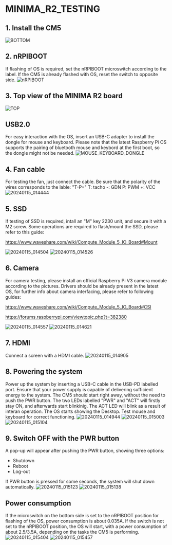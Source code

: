# MINIMA_R2_TESTING

## 1. Install the CM5
![BOTTOM](https://github.com/user-attachments/assets/60494fc7-2574-42d5-9d8c-7e5b62b9094a)

## 2. nRPIBOOT
If flashing of OS is required, set the nRPIBOOT microswitch according to the label.
If the CM5 is already flashed with OS, reset the switch to opposite side.
![nRPIBOOT](https://github.com/user-attachments/assets/4bc92f91-fb2c-4bff-8013-3b35c0da66d9)

## 3. Top view of the MINIMA R2 board
![TOP](https://github.com/user-attachments/assets/51ba81de-5662-43ef-aea4-b668e7ca048b)

## USB2.0
For easy interaction with the OS, insert an USB-C adapter to install the dongle for mouse and keyboard.
Please note that the latest Raspberry Pi OS supports the pairing of bluetooth mouse and keybord at the first boot, so the dongle might not be needed.
![MOUSE_KEYBOARD_DONGLE](https://github.com/user-attachments/assets/29881437-bda7-46c8-a738-f751389eb756)

## 4. Fan cable
For testing the fan, just connect the cable. Be sure that the polarity of the wires corresponds to the lable:
"T-P+"
T: tacho
-: GDN
P: PWM
+: VCC
![20240115_014444](https://github.com/user-attachments/assets/302a785b-1fc1-422d-ab77-5817c00dd633)

## 5. SSD
If testing of SSD is required, intall an "M" key 2230 unit, and secure it with a M2 screw.
Some operations are required to flash/mount the SSD, please refer to this guide:

https://www.waveshare.com/wiki/Compute_Module_5_IO_Board#Mount

![20240115_014504](https://github.com/user-attachments/assets/bf5a809a-c4e0-4cfe-a8ca-1d0c2c703480)
![20240115_014526](https://github.com/user-attachments/assets/4e64c892-0fde-4393-a0d0-baf07d4e1b57)

## 6. Camera
For camera testing, please install an official Raspberry Pi V3 camera module according to the pictures.
Drivers should be already present in the latest OS, for further info about camera interfacing, please refer to following guides:

https://www.waveshare.com/wiki/Compute_Module_5_IO_Board#CSI

https://forums.raspberrypi.com/viewtopic.php?t=382380

![20240115_014557](https://github.com/user-attachments/assets/48e39da2-a4b6-4b17-b0a0-8727243eebf9)
![20240115_014621](https://github.com/user-attachments/assets/aeeb97bc-b582-4d8e-aa3b-7c9c50eee080)

## 7. HDMI
Connect a screen with a HDMI cable.
![20240115_014905](https://github.com/user-attachments/assets/0a3b81ee-099c-4183-80b2-28e03589295a)

## 8. Powering the system
Power up the system by inserting a USB-C cable in the USB-PD labelled port. Ensure that your power supply is capable of delivering sufficient energy to the system.
The CM5 should start right away, without the need to push the PWR button. The two LEDs labelled "PWR" and "ACT" will firstly stay ON, and afterwards start blinkinig. The ACT LED will blink as a result of interan operation.
The OS starts showing the Desktop. Test mouse and keyboard for correct functioning.
![20240115_014944](https://github.com/user-attachments/assets/583baedc-8a3b-42cd-b3a5-399fc5a99975)
![20240115_015003](https://github.com/user-attachments/assets/916d0214-3095-48e6-a1af-0a7429a659b2)
![20240115_015104](https://github.com/user-attachments/assets/e1a9bf88-d843-4ade-b0bb-9a779284d80a)

## 9. Switch OFF with the PWR button
A pop-up will appear after pushing the PWR button, showing three options:

- Shutdown
- Reboot
- Log-out

If PWR button is pressed for some seconds, the system will shut down automatically.
![20240115_015123](https://github.com/user-attachments/assets/ca0b70e2-a3dd-4f83-ba0d-8b24d386f9ff)
![20240115_015138](https://github.com/user-attachments/assets/743f5190-cf4d-4ad1-a92e-8d4dae48b2f0)

## Power consumption
If the microswitch on the bottom side is set to the nRPIBOOT position for flashing of the OS, power consumption is about 0.035A.
If the switch is not set to the nRPIBOOT position, the OS will start, with a power consumption of about 2.5/3.5A, depending on the tasks the CM5 is performing.
![20240115_015404](https://github.com/user-attachments/assets/4edc339b-6c62-4442-9904-15058cbdf34d)
![20240115_015457](https://github.com/user-attachments/assets/3c87073c-5437-4204-b376-1ad07c62f4ee)
